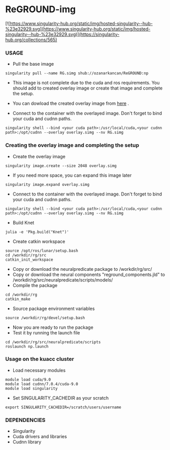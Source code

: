 # ReGROUND-img

[![https://www.singularity-hub.org/static/img/hosted-singularity--hub-%23e32929.svg](https://www.singularity-hub.org/static/img/hosted-singularity--hub-%23e32929.svg)](https://singularity-hub.org/collections/565)

### USAGE

* Pull the base image
```
singularity pull --name RG.simg shub://ozanarkancan/ReGROUND:np
```

* This image is not complete due to the cuda and ros requirements. You should add to created overlay image 
or create that image and complete the setup.

* You can dowload the created overlay image from [here](http://ai.ku.edu.tr/download/reground/overlay.simg) .

* Connect to the container with the overlayed image. Don't forget to bind your cuda and cudnn paths.
```
singularity shell --bind <your cuda path>:/usr/local/cuda,<your cudnn path>:/opt/cudnn --overlay overlay.simg --nv RG.simg
```

### Creating the overlay image and completing the setup

* Create the overlay image
```
singularity image.create --size 2048 overlay.simg
```

* If you need more space, you can expand this image later
```
singularity image.expand overlay.simg
```

* Connect to the container with the overlayed image. Don't forget to bind your cuda and cudnn paths.
```
singularity shell --bind <your cuda path>:/usr/local/cuda,<your cudnn path>:/opt/cudnn --overlay overlay.simg --nv RG.simg
```

* Build Knet
```
julia -e 'Pkg.build("Knet")'
```

* Create catkin workspace
```
source /opt/ros/lunar/setup.bash
cd /workdir/rg/src
catkin_init_workspace
```

* Copy or download the neuralpredicate package to /workdir/rg/src/
* Copy or download the neural components "reground_components.jld" to /workdir/rg/src/neuralpredicate/scripts/models/
* Compile the package
```
cd /workdir/rg
catkin_make
```

* Source package environment variables
```
source /workdir/rg/devel/setup.bash
```

* Now you are ready to run the package
* Test it by running the launch file
```
cd /workdir/rg/src/neuralpredicate/scripts
roslaunch np.launch
```

### Usage on the kuacc cluster

* Load necessary modules
```
module load cuda/9.0
module load cudnn/7.0.4/cuda-9.0
module load singularity
```

* Set SINGULARITY_CACHEDIR as your scratch
```
export SINGULARITY_CACHEDIR=/scratch/users/username
```

### DEPENDENCIES
* Singularity
* Cuda drivers and libraries
* Cudnn library
